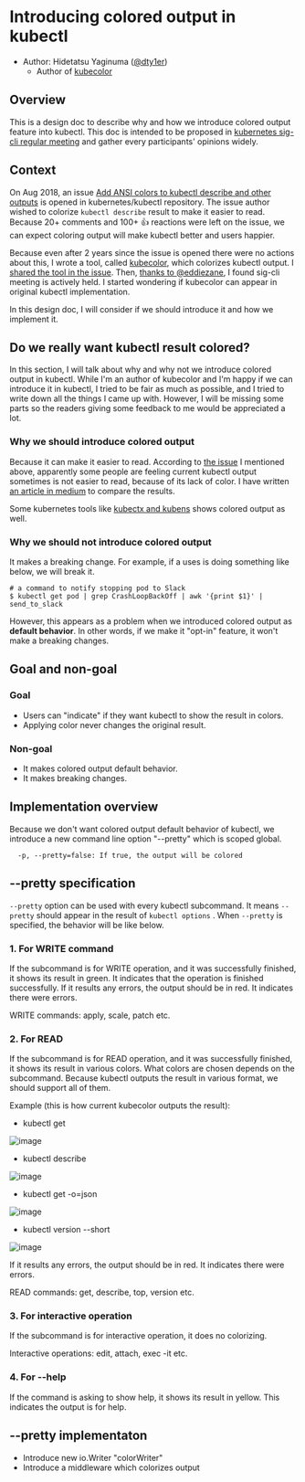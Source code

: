 # Introducing colored output in kubectl

* Author: Hidetatsu Yaginuma ([@dty1er](https://github.com/dty1er))
  - Author of [kubecolor](https://github.com/dty1er/kubecolor)

## Overview

This is a design doc to describe why and how we introduce colored output feature into kubectl.
This doc is intended to be proposed in [kubernetes sig-cli regular meeting](https://github.com/kubernetes/community/tree/master/sig-cli#meetings) and
gather every participants' opinions widely.

## Context

On Aug 2018, an issue [Add ANSI colors to kubectl describe and other outputs](https://github.com/kubernetes/kubectl/issues/524) is opened in kubernetes/kubectl repository.
The issue author wished to colorize `kubectl describe` result to make it easier to read.
Because 20+ comments and 100+ :+1: reactions were left on the issue, we can expect coloring output will make kubectl better and users happier.

Because even after 2 years since the issue is opened there were no actions about this, I wrote a tool, called [kubecolor](https://github.com/dty1er/kubecolor), which colorizes
kubectl output.
I [shared the tool in the issue](https://github.com/kubernetes/kubectl/issues/524#issuecomment-706549793).
Then, [thanks to @eddiezane](https://github.com/kubernetes/kubectl/issues/524#issuecomment-708606102), I found sig-cli meeting is actively held. I started wondering if kubecolor can appear
in original kubectl implementation.

In this design doc, I will consider if we should introduce it and how we implement it.

## Do we really want kubectl result colored?

In this section, I will talk about why and why not we introduce colored output in kubectl.
While I'm an author of kubecolor and I'm happy if we can introduce it in kubectl,
I tried to be fair as much as possible, and I tried to write down all the things I came up with. However, I will be missing some parts so
the readers giving some feedback to me would be appreciated a lot.

### Why we should introduce colored output

Because it can make it easier to read.
According to [the issue](https://github.com/kubernetes/kubectl/issues/524) I mentioned above, apparently some people are feeling current kubectl output
sometimes is not easier to read, because of its lack of color.
I have written [an article in medium](https://medium.com/@dty1er/colorize-kubectl-output-by-kubecolor-2c222af3163a) to compare the results.

Some kubernetes tools like [kubectx and kubens](https://github.com/ahmetb/kubectx#kubectx--kubens-power-tools-for-kubectl) shows colored output as well.

### Why we should not introduce colored output

It makes a breaking change. For example, if a uses is doing something like below, we will break it.

```shell
# a command to notify stopping pod to Slack
$ kubectl get pod | grep CrashLoopBackOff | awk '{print $1}' | send_to_slack
```

However, this appears as a problem when we introduced colored output as **default behavior**. In other words, if we make it "opt-in" feature,
it won't make a breaking changes.

## Goal and non-goal

### Goal

* Users can "indicate" if they want kubectl to show the result in colors.
* Applying color never changes the original result.

### Non-goal

* It makes colored output default behavior.
* It makes breaking changes.

## Implementation overview

Because we don't want colored output default behavior of kubectl, we introduce a new command line option "--pretty" which is scoped global.

```shell
  -p, --pretty=false: If true, the output will be colored
```

## --pretty specification

`--pretty` option can be used with every kubectl subcommand. It means `--pretty` should appear in the result of `kubectl options` .
When `--pretty` is specified, the behavior will be like below.

### 1. For WRITE command

If the subcommand is for WRITE operation, and it was successfully finished, it shows its result in green. It indicates that
the operation is finished successfully.
If it results any errors, the output should be in red. It indicates there were errors.

WRITE commands: apply, scale, patch etc.

### 2. For READ

If the subcommand is for READ operation, and it was successfully finished, it shows its result in various colors. What colors are chosen depends on
the subcommand. Because kubectl outputs the result in various format, we should support all of them.

Example (this is how current kubecolor outputs the result):

* kubectl get

![image](https://user-images.githubusercontent.com/60682957/97545993-26a34d00-1a0f-11eb-8836-09ff764b6ead.png)

* kubectl describe

![image](https://user-images.githubusercontent.com/60682957/97545997-286d1080-1a0f-11eb-9a9b-8f04c3431c7c.png)

* kubectl get -o=json

![image](https://user-images.githubusercontent.com/60682957/97546004-2a36d400-1a0f-11eb-9ff4-7bf745aa1643.png)

* kubectl version --short

![image](https://user-images.githubusercontent.com/60682957/97546126-57838200-1a0f-11eb-8872-2efa39c48c5e.png)

If it results any errors, the output should be in red. It indicates there were errors.

READ commands: get, describe, top, version etc.

### 3. For interactive operation

If the subcommand is for interactive operation, it does no colorizing.

Interactive operations: edit, attach, exec -it etc.

### 4. For --help

If the command is asking to show help, it shows its result in yellow. This indicates the output is for help.

## --pretty implementaton

* Introduce new io.Writer "colorWriter"
* Introduce a middleware which colorizes output
